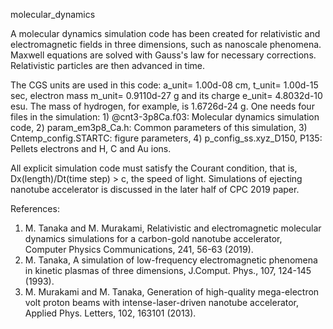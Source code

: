 
molecular_dynamics

A molecular dynamics simulation code has been created 
for relativistic and electromagnetic fields in three dimensions, 
such as nanoscale phenomena. Maxwell equations are solved with Gauss's 
law for necessary corrections. Relativistic particles are then advanced 
in time.

The CGS units are used in this code: a_unit= 1.00d-08 cm, t_unit= 1.00d-15 sec, 
electron mass m_unit= 0.9110d-27 g and its charge e_unit= 4.8032d-10 esu.
The mass of hydrogen, for example, is 1.6726d-24 g.
One needs four files in the simulation: 1) @cnt3-3p8Ca.f03: 
Molecular dynamics simulation code, 2) param_em3p8_Ca.h: 
Common parameters of this simulation, 3) Cntemp_config.STARTC: 
figure parameters, 4) p_config_ss.xyz_D150, P135: Pellets 
electrons and H, C and Au ions.

All explicit simulation code must satisfy the Courant condition, 
that is, Dx(length)/Dt(time step) > c, the speed of light. 
Simulations of ejecting nanotube accelerator is discussed 
in the later half of CPC 2019 paper.

References:
1. M. Tanaka and M. Murakami, Relativistic and electromagnetic 
molecular dynamics simulations for a carbon-gold nanotube accelerator, 
Computer Physics Communications, 241, 56-63 (2019).
2. M. Tanaka, A simulation of low-frequency electromagnetic phenomena 
in kinetic plasmas of three dimensions, J.Comput. Phys., 107, 124-145 (1993). 
3. M. Murakami and M. Tanaka, Generation of high-quality mega-electron 
volt proton beams with intense-laser-driven nanotube accelerator, 
Applied Phys. Letters, 102, 163101 (2013).

